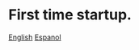# First time startup.

<a href=animagod.github.io/en/Welcome>English</a>
<a href=animagod.github.io/es/Welcome>Espanol</a>
